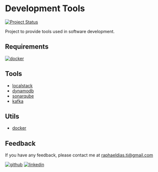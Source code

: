 # Development Tools

[![Project Status](https://img.shields.io/static/v1?label=project%20status&message=complete&color=success&style=flat-square)](#)

Project to provide tools used in software development.

## Requirements

[![docker](https://img.shields.io/badge/Docker-2CA5E0?style=for-the-badge&logo=docker&logoColor=white)](https://www.docker.com/)

## Tools
- [localstack](/localstack)
- [dynamodb](/dynamodb)
- [sonarqube](/sonarqube)
- [kafka](/kafka)

## Utils
- [docker](/utils/docker)

## Feedback

If you have any feedback, please contact me at raphaeldias.ti@gmail.com

[![github](https://img.shields.io/badge/GitHub-100000?style=for-the-badge&logo=github&logoColor=white)](https://github.com/raphaelbh)
[![linkedin](https://img.shields.io/badge/LinkedIn-0077B5?style=for-the-badge&logo=linkedin&logoColor=white)](https://www.linkedin.com/in/raphaelbh/)
